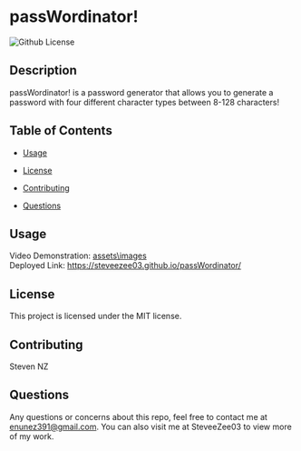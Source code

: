  # passWordinator!
![Github License](https://img.shields.io/badge/license-MIT-blue.svg)

## <b>Description</b>
passWordinator! is a password generator that allows you to generate a password with four different character types between 8-128 characters!
## <b>Table of Contents</b>

* [Usage](#usage)

* [License](#license)

* [Contributing](#contributing)

* [Questions](#questions)


## <b>Usage</b>
Video Demonstration: <a href="https://github.com/SteveeZee03/passWordinator/tree/main/assets/images">assets\images</a> 
<br>
Deployed Link: https://steveezee03.github.io/passWordinator/

## <b>License</b>
This project is licensed under the MIT license.

## <b>Contributing</b>
Steven NZ

## <b>Questions</b>
Any questions or concerns about this repo, feel free to contact me at enunez391@gmail.com.  You can also visit me at SteveeZee03  to view more of my work.

